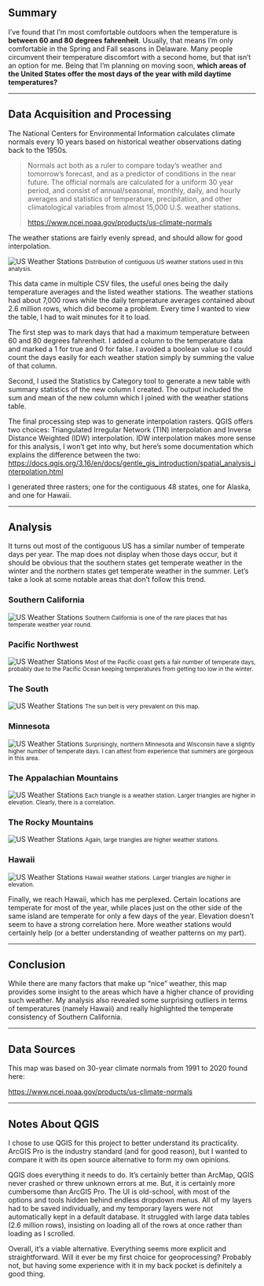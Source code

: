 ## Summary

I’ve found that I’m most comfortable outdoors when the temperature is **between 60 and 80 degrees fahrenheit**. Usually, that means I’m only comfortable in the Spring and Fall seasons in Delaware. Many people circumvent their temperature discomfort with a second home, but that isn’t an option for me. Being that I’m planning on moving soon, **which areas of the United States offer the most days of the year with mild daytime temperatures?**

---

## Data Acquisition and Processing

The National Centers for Environmental Information calculates climate normals every 10 years based on historical weather observations dating back to the 1950s.

> Normals act both as a ruler to compare today’s weather and tomorrow’s forecast, and as a predictor of conditions in the near future. The official normals are calculated for a uniform 30 year period, and consist of annual/seasonal, monthly, daily, and hourly averages and statistics of temperature, precipitation, and other climatological variables from almost 15,000 U.S. weather stations.
>
> https://www.ncei.noaa.gov/products/us-climate-normals

The weather stations are fairly evenly spread, and should allow for good interpolation.

![US Weather Stations](us-temperate-days/usweatherstations.png)
<small>Distribution of contiguous US weather stations used in this analysis.</small>

This data came in multiple CSV files, the useful ones being the daily temperature averages and the listed weather stations. The weather stations had about 7,000 rows while the daily temperature averages contained about 2.6 million rows, which did become a problem. Every time I wanted to view the table, I had to wait minutes for it to load.

The first step was to mark days that had a maximum temperature between 60 and 80 degrees fahrenheit. I added a column to the temperature data and marked a 1 for true and 0 for false. I avoided a boolean value so I could count the days easily for each weather station simply by summing the value of that column. 

Second, I used the Statistics by Category tool to generate a new table with summary statistics of the new column I created. The output included the sum and mean of the new column which I joined with the weather stations table.

The final processing step was to generate interpolation rasters. QGIS offers two choices: Triangulated Irregular Network (TIN) interpolation and Inverse Distance Weighted (IDW) interpolation. IDW interpolation makes more sense for this analysis, I won’t get into why, but here’s some documentation which explains the difference between the two:
https://docs.qgis.org/3.16/en/docs/gentle_gis_introduction/spatial_analysis_interpolation.html

I generated three rasters; one for the contiguous 48 states, one for Alaska, and one for Hawaii.

---

## Analysis

It turns out most of the contiguous US has a similar number of temperate days per year. The map does not display when those days occur, but it should be obvious that the southern states get temperate weather in the winter and the northern states get temperate weather in the summer. Let’s take a look at some notable areas that don’t follow this trend.

### Southern California
![US Weather Stations](us-temperate-days/socaltemps.png)
<small>Southern California is one of the rare places that has temperate weather year round.</small>

### Pacific Northwest
![US Weather Stations](us-temperate-days/pacificnwtemps.png)
<small>Most of the Pacific coast gets a fair number of temperate days, probably due to the Pacific Ocean keeping temperatures from getting too low in the winter.</small>

### The South
![US Weather Stations](us-temperate-days/sunbelttemps.png)
<small>The sun belt is very prevalent on this map.</small>

### Minnesota 
![US Weather Stations](us-temperate-days/minnesotatemps.png)
<small>Surprisingly, northern Minnesota and Wisconsin have a slightly higher number of temperate days. I can attest from experience that summers are gorgeous in this area.</small>

### The Appalachian Mountains
![US Weather Stations](us-temperate-days/appalachiantemps.png)
<small>Each triangle is a weather station. Larger triangles are higher in elevation. Clearly, there is a correlation.</small>

### The Rocky Mountains
![US Weather Stations](us-temperate-days/rockiestemps.png)
<small>Again, large triangles are higher weather stations.</small>

### Hawaii
![US Weather Stations](us-temperate-days/hawaiistations.png)
<small>Hawaii weather stations. Larger triangles are higher in elevation.</small>

Finally, we reach Hawaii, which has me perplexed. Certain locations are temperate for most of the year, while places just on the other side of the same island are temperate for only a few days of the year. Elevation doesn’t seem to have a strong correlation here. More weather stations would certainly help (or a better understanding of weather patterns on my part).

---

## Conclusion

While there are many factors that make up “nice” weather, this map provides some insight to the areas which have a higher chance of providing such weather. My analysis also revealed some surprising outliers in terms of temperatures (namely Hawaii) and really highlighted the temperate consistency of Southern California. 

---

## Data Sources

This map was based on 30-year climate normals from 1991 to 2020 found here:

https://www.ncei.noaa.gov/products/us-climate-normals

---

## Notes About QGIS

I chose to use QGIS for this project to better understand its practicality. ArcGIS Pro is the industry standard (and for good reason), but I wanted to compare it with its open source alternative to form my own opinions. 

QGIS does everything it needs to do. It’s certainly better than ArcMap, QGIS never crashed or threw unknown errors at me. But, it is certainly more cumbersome than ArcGIS Pro. The UI is old-school, with most of the options and tools hidden behind endless dropdown menus. All of my layers had to be saved individually, and my temporary layers were not automatically kept in a default database. It struggled with large data tables (2.6 million rows), insisting on loading all of the rows at once rather than loading as I scrolled. 

Overall, it’s a viable alternative. Everything seems more explicit and straightforward. Will it ever be my first choice for geoprocessing? Probably not, but having some experience with it in my back pocket is definitely a good thing.
